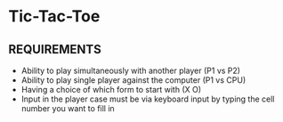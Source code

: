 # Tic-Tac-Toe
## REQUIREMENTS
- Ability to play simultaneously with another player (P1 vs P2)
- Ability to play single player against the computer (P1 vs CPU)
- Having a choice of which form to start with (X O)
- Input in the player case must be via keyboard input by typing the cell number you want to fill in